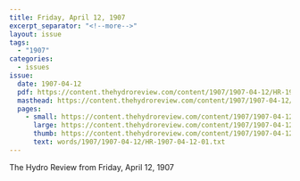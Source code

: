 ```yaml
---
title: Friday, April 12, 1907
excerpt_separator: "<!--more-->"
layout: issue
tags:
  - "1907"
categories:
  - issues
issue:
  date: 1907-04-12
  pdf: https://content.thehydroreview.com/content/1907/1907-04-12/HR-1907-04-12.pdf
  masthead: https://content.thehydroreview.com/content/1907/1907-04-12/masthead/HR-1907-04-12.jpg
  pages:
    - small: https://content.thehydroreview.com/content/1907/1907-04-12/small/HR-1907-04-12-01.jpg
      large: https://content.thehydroreview.com/content/1907/1907-04-12/large/HR-1907-04-12-01.jpg
      thumb: https://content.thehydroreview.com/content/1907/1907-04-12/thumbnails/HR-1907-04-12-01.jpg
      text: words/1907/1907-04-12/HR-1907-04-12-01.txt
---
```


The Hydro Review from Friday, April 12, 1907

<!--more-->

